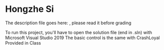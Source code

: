 # Hongzhe Si

The description file goes here: , please read it before grading

To run this project, you'll have to open the solution file (end in .sln) with Microsoft Visual Studio 2019
The basic control is the same with CrashLoyal Provided in Class
